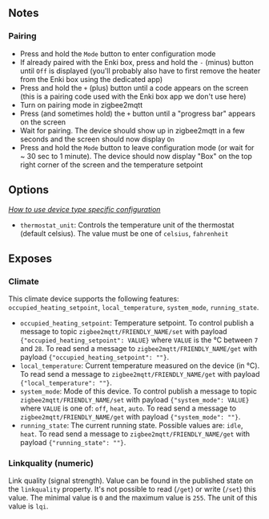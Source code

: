 ## Notes

### Pairing

- Press and hold the `Mode` button to enter configuration mode
- If already paired with the Enki box, press and hold the `-` (minus) button until `Off` is displayed (you'll probably also have to first remove the heater from the Enki box using the dedicated app)
- Press and hold the `+` (plus) button until a code appears on the screen (this is a pairing code used with the Enki box app we don't use here)
- Turn on pairing mode in zigbee2mqtt
- Press (and sometimes hold) the `+` button until a "progress bar" appears on the screen 
- Wait for pairing. The device should show up in zigbee2mqtt in a few seconds and the screen should now display `On`
- Press and hold the `Mode` button to leave configuration mode (or wait for ~ 30 sec to 1 minute). The device should now display "Box" on the top right corner of the screen and the temperature setpoint
<!-- Notes END: Do not edit below this line -->


## Options
*[How to use device type specific configuration](../guide/configuration/devices-groups.md#specific-device-options)*

* `thermostat_unit`: Controls the temperature unit of the thermostat (default celsius). The value must be one of `celsius`, `fahrenheit`


## Exposes

### Climate 
This climate device supports the following features: `occupied_heating_setpoint`, `local_temperature`, `system_mode`, `running_state`.
- `occupied_heating_setpoint`: Temperature setpoint. To control publish a message to topic `zigbee2mqtt/FRIENDLY_NAME/set` with payload `{"occupied_heating_setpoint": VALUE}` where `VALUE` is the °C between `7` and `28`. To read send a message to `zigbee2mqtt/FRIENDLY_NAME/get` with payload `{"occupied_heating_setpoint": ""}`.
- `local_temperature`: Current temperature measured on the device (in °C). To read send a message to `zigbee2mqtt/FRIENDLY_NAME/get` with payload `{"local_temperature": ""}`.
- `system_mode`: Mode of this device. To control publish a message to topic `zigbee2mqtt/FRIENDLY_NAME/set` with payload `{"system_mode": VALUE}` where `VALUE` is one of: `off`, `heat`, `auto`. To read send a message to `zigbee2mqtt/FRIENDLY_NAME/get` with payload `{"system_mode": ""}`.
- `running_state`: The current running state. Possible values are: `idle`, `heat`. To read send a message to `zigbee2mqtt/FRIENDLY_NAME/get` with payload `{"running_state": ""}`.

### Linkquality (numeric)
Link quality (signal strength).
Value can be found in the published state on the `linkquality` property.
It's not possible to read (`/get`) or write (`/set`) this value.
The minimal value is `0` and the maximum value is `255`.
The unit of this value is `lqi`.
